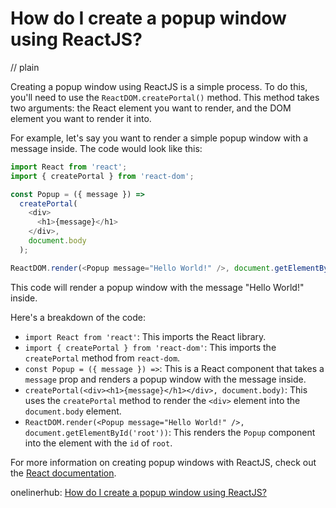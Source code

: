 # How do I create a popup window using ReactJS?
// plain

Creating a popup window using ReactJS is a simple process. To do this, you'll need to use the `ReactDOM.createPortal()` method. This method takes two arguments: the React element you want to render, and the DOM element you want to render it into.

For example, let's say you want to render a simple popup window with a message inside. The code would look like this:

```javascript
import React from 'react';
import { createPortal } from 'react-dom';

const Popup = ({ message }) =>
  createPortal(
    <div>
      <h1>{message}</h1>
    </div>,
    document.body
  );

ReactDOM.render(<Popup message="Hello World!" />, document.getElementById('root'));
```

This code will render a popup window with the message "Hello World!" inside.

Here's a breakdown of the code:

- `import React from 'react'`: This imports the React library.
- `import { createPortal } from 'react-dom'`: This imports the `createPortal` method from `react-dom`.
- `const Popup = ({ message }) =>`: This is a React component that takes a `message` prop and renders a popup window with the message inside.
- `createPortal(<div><h1>{message}</h1></div>, document.body)`: This uses the `createPortal` method to render the `<div>` element into the `document.body` element.
- `ReactDOM.render(<Popup message="Hello World!" />, document.getElementById('root'))`: This renders the `Popup` component into the element with the `id` of `root`.

For more information on creating popup windows with ReactJS, check out the [React documentation](https://reactjs.org/docs/portals.html).

onelinerhub: [How do I create a popup window using ReactJS?](https://onelinerhub.com/reactjs/how-do-i-create-a-popup-window-using-reactjs)